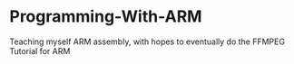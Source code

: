 # Programming-With-ARM
Teaching myself ARM assembly, with hopes to eventually do the FFMPEG Tutorial for ARM
